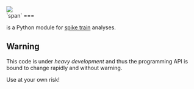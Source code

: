 <div id="container">
    <img style="vertical-align: middle;"
    src="http://www.hcplive.com/media/webexclusives/1acea3023d3534830489a81a4b855642.jpg"/>
</div>
`span`
===

is a Python module for
[spike train](http://en.wikipedia.org/wiki/Neural_coding) analyses.

Warning
---
This code is under *heavy development* and thus the programming API is
bound to change rapidly and without warning.

Use at your own risk!

